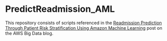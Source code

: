 # PredictReadmission_AML
This repository consists of scripts referenced in the [Readmission Prediction Through Patient Risk Stratification Using Amazon Machine Learning](http://blogs.aws.amazon.com/bigdata/post/Tx1Z7AR9QTXIWA1/Readmission-Prediction-Through-Patient-Risk-Stratification-Using-Amazon-Machine) post on the AWS Big Data blog.
